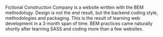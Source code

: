 Fictional Construction Company is a website written with the BEM methodology. Design is not the end result, but the backend coding style, methodologies and packaging. This is the result of learning web development in a 3 month span of time. BEM practices came naturally shortly after learning SASS and coding more than a few websites.